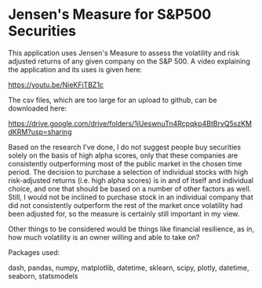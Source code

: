 # Jensen's Measure for S&P500 Securities

This application uses Jensen's Measure to assess the volatility and risk adjusted returns of any given company on the S&P 500. A video explaining the application and its uses is given here:

https://youtu.be/NieKFjTBZ1c

The csv files, which are too large for an upload to github, can be downloaded here:

https://drive.google.com/drive/folders/1jUeswnuTn4Rcpqkp4BtBrvQ5szKMdKRM?usp=sharing


Based on the research I've done, I do not suggest people buy securities solely on the basis of high alpha scores, only that these companies are consistently outperforming most of the public market in the chosen time period. The decision to purchase a selection of individual stocks with high risk-adjusted returns (i.e. high alpha scores) is in and of itself and individual choice, and one that should be based on a number of other factors as well. Still, I would not be inclined to purchase stock in an individual company that did not consistently outperform the rest of the market once volatility had been adjusted for, so the measure is certainly still important in my view. 

Other things to be considered would be things like financial resilience, as in, how much volatility is an owner willing and able to take on? 


Packages used:

dash,
pandas,
numpy,
matplotlib,
datetime,
sklearn,
scipy,
plotly,
datetime,
seaborn,
statsmodels
